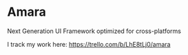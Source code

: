 # Amara
Next Generation UI Framework optimized for cross-platforms

I track my work here: https://trello.com/b/LhE8tLj0/amara
